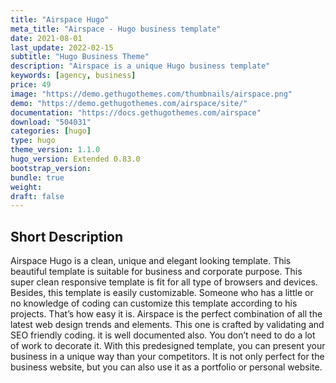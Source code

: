 ```yaml
---
title: "Airspace Hugo"
meta_title: "Airspace - Hugo business template"
date: 2021-08-01
last_update: 2022-02-15
subtitle: "Hugo Business Theme"
description: "Airspace is a unique Hugo business template"
keywords: [agency, business]
price: 49
image: "https://demo.gethugothemes.com/thumbnails/airspace.png"
demo: "https://demo.gethugothemes.com/airspace/site/"
documentation: "https://docs.gethugothemes.com/airspace"
download: "504031"
categories: [hugo]
type: hugo
theme_version: 1.1.0
hugo_version: Extended 0.83.0
bootstrap_version:
bundle: true
weight:
draft: false
---
```


## Short Description

Airspace Hugo is a clean, unique and elegant looking template. This beautiful template is suitable for business and corporate purpose. This super clean responsive template is fit for all type of browsers and devices. Besides, this template is easily customizable. Someone who has a little or no knowledge of coding can customize this template according to his projects. That’s how easy it is. Airspace is the perfect combination of all the latest web design trends and elements. This one is crafted by validating and SEO friendly coding. it is well documented also. You don’t need to do a lot of work to decorate it. With this predesigned template, you can present your business in a unique way than your competitors. It is not only perfect for the business website, but you can also use it as a portfolio or personal website.
